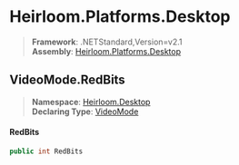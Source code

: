 # Heirloom.Platforms.Desktop

> **Framework**: .NETStandard,Version=v2.1  
> **Assembly**: [Heirloom.Platforms.Desktop][0]  

## VideoMode.RedBits

> **Namespace**: [Heirloom.Desktop][0]  
> **Declaring Type**: [VideoMode][1]  

#### RedBits

```cs
public int RedBits
```

[0]: ../../../Heirloom.Platforms.Desktop.md
[1]: ../VideoMode.md

